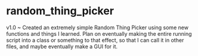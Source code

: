 # random_thing_picker

v1.0 ~ Created an extremely simple Random Thing Picker using some new functions and things I learned. Plan on eventually making the entire running script into a class or something to that effect, so that I can call it in other files, and maybe eventually make a GUI for it.
